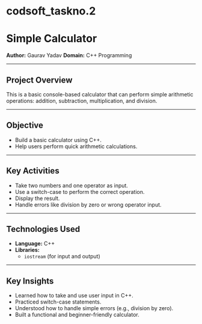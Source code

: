 # codsoft_taskno.2
# Simple Calculator

**Author:** Gaurav Yadav 
**Domain:** C++ Programming  

---

## Project Overview

This is a basic console-based calculator that can perform simple arithmetic operations: addition, subtraction, multiplication, and division.

---

## Objective

- Build a basic calculator using C++.
- Help users perform quick arithmetic calculations.

---

## Key Activities

- Take two numbers and one operator as input.
- Use a switch-case to perform the correct operation.
- Display the result.
- Handle errors like division by zero or wrong operator input.

---

## Technologies Used

- **Language:** C++  
- **Libraries:**  
  - `iostream` (for input and output)

---

## Key Insights

- Learned how to take and use user input in C++.  
- Practiced switch-case statements.  
- Understood how to handle simple errors (e.g., division by zero).  
- Built a functional and beginner-friendly calculator.
